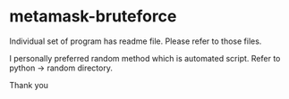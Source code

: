 # metamask-bruteforce

Individual set of program has readme file. Please refer to those files.

I personally preferred random method which is automated script. Refer to python -> random directory.

Thank you
